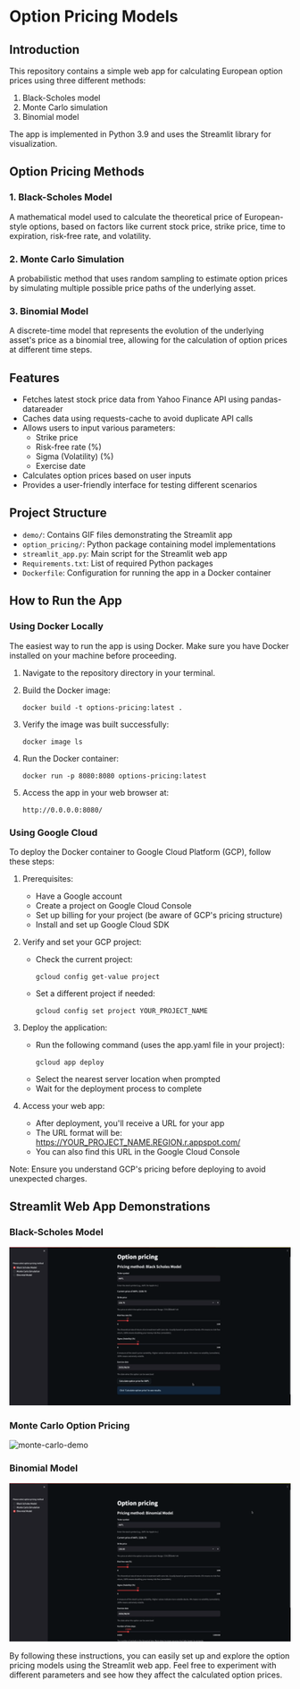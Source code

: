 # Option Pricing Models

## Introduction
This repository contains a simple web app for calculating European option prices using three different methods:

1. Black-Scholes model
2. Monte Carlo simulation
3. Binomial model

The app is implemented in Python 3.9 and uses the Streamlit library for visualization.

## Option Pricing Methods

### 1. Black-Scholes Model
A mathematical model used to calculate the theoretical price of European-style options, based on factors like current stock price, strike price, time to expiration, risk-free rate, and volatility.

### 2. Monte Carlo Simulation
A probabilistic method that uses random sampling to estimate option prices by simulating multiple possible price paths of the underlying asset.

### 3. Binomial Model
A discrete-time model that represents the evolution of the underlying asset's price as a binomial tree, allowing for the calculation of option prices at different time steps.

## Features

- Fetches latest stock price data from Yahoo Finance API using pandas-datareader
- Caches data using requests-cache to avoid duplicate API calls
- Allows users to input various parameters:
  - Strike price
  - Risk-free rate (%)
  - Sigma (Volatility) (%)
  - Exercise date
- Calculates option prices based on user inputs
- Provides a user-friendly interface for testing different scenarios

## Project Structure

- `demo/`: Contains GIF files demonstrating the Streamlit app
- `option_pricing/`: Python package containing model implementations
- `streamlit_app.py`: Main script for the Streamlit web app
- `Requirements.txt`: List of required Python packages
- `Dockerfile`: Configuration for running the app in a Docker container

## How to Run the App

### Using Docker Locally
The easiest way to run the app is using Docker. Make sure you have Docker installed on your machine before proceeding.

1. Navigate to the repository directory in your terminal.

2. Build the Docker image:
   ```
   docker build -t options-pricing:latest .
   ```

3. Verify the image was built successfully:
   ```
   docker image ls
   ```

4. Run the Docker container:
   ```
   docker run -p 8080:8080 options-pricing:latest
   ```

5. Access the app in your web browser at:
   ```
   http://0.0.0.0:8080/
   ```

### Using Google Cloud

To deploy the Docker container to Google Cloud Platform (GCP), follow these steps:

1. Prerequisites:
   - Have a Google account
   - Create a project on Google Cloud Console
   - Set up billing for your project (be aware of GCP's pricing structure)
   - Install and set up Google Cloud SDK

2. Verify and set your GCP project:
   - Check the current project:
     ```
     gcloud config get-value project
     ```
   - Set a different project if needed:
     ```
     gcloud config set project YOUR_PROJECT_NAME
     ```

3. Deploy the application:
   - Run the following command (uses the app.yaml file in your project):
     ```
     gcloud app deploy
     ```
   - Select the nearest server location when prompted
   - Wait for the deployment process to complete

4. Access your web app:
   - After deployment, you'll receive a URL for your app
   - The URL format will be: https://YOUR_PROJECT_NAME.REGION.r.appspot.com/
   - You can also find this URL in the Google Cloud Console

Note: Ensure you understand GCP's pricing before deploying to avoid unexpected charges.

## Streamlit Web App Demonstrations

### Black-Scholes Model
![black-scholes-demo](media/Black_Scholes_Model.gif)

### Monte Carlo Option Pricing
![monte-carlo-demo](media/Monte_Carlo_Option_Pricing.gif)

### Binomial Model
![binomial-tree-demo](media/Binomial_Model.gif)

By following these instructions, you can easily set up and explore the option pricing models using the Streamlit web app. Feel free to experiment with different parameters and see how they affect the calculated option prices.
